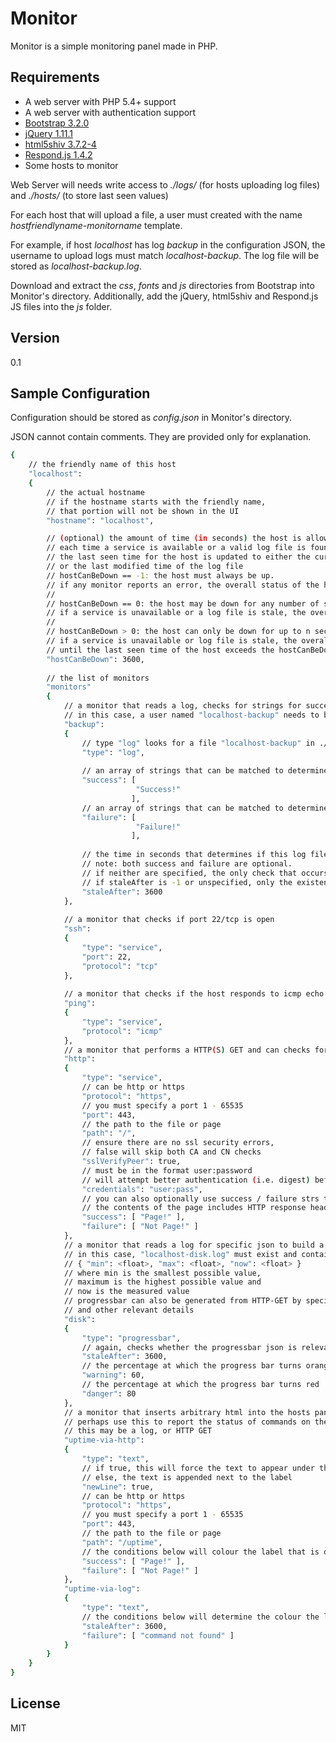 Monitor
=======

Monitor is a simple monitoring panel made in PHP.

Requirements
------------

- A web server with PHP 5.4+ support
- A web server with authentication support
- [Bootstrap 3.2.0]
- [jQuery 1.11.1]
- [html5shiv 3.7.2-4]
- [Respond.js 1.4.2]
- Some hosts to monitor

Web Server will needs write access to *./logs/* (for hosts uploading log files) and *./hosts/* (to store last seen values)

For each host that will upload a file, a user must created with the name *hostfriendlyname-monitorname* template. 

For example, if host *localhost* has log *backup* in the configuration JSON, the username to upload logs must match *localhost-backup*. The log file will be stored as *localhost-backup.log*.

Download and extract the *css*, *fonts* and *js* directories from Bootstrap into Monitor's directory. Additionally, add the jQuery, html5shiv and Respond.js JS files into the *js* folder.

Version
-------
0.1

Sample Configuration
--------------------
Configuration should be stored as *config.json* in Monitor's directory.

JSON cannot contain comments. They are provided only for explanation.

```sh
{
    // the friendly name of this host
    "localhost":                   
    {
        // the actual hostname
        // if the hostname starts with the friendly name,
        // that portion will not be shown in the UI
        "hostname": "localhost",  

        // (optional) the amount of time (in seconds) the host is allowed to disappear
        // each time a service is available or a valid log file is found,
        // the last seen time for the host is updated to either the current time,
        // or the last modified time of the log file
        // hostCanBeDown == -1: the host must always be up. 
        // if any monitor reports an error, the overall status of the host stays the same.
        // 
        // hostCanBeDown == 0: the host may be down for any number of seconds.
        // if a service is unavailable or a log file is stale, the overall status of the host will report OK
        //
        // hostCanBeDown > 0: the host can only be down for up to n seconds.
        // if a service is unavailable or log file is stale, the overall status of the host will report OK,
        // until the last seen time of the host exceeds the hostCanBeDown value.
        "hostCanBeDown": 3600,
        
        // the list of monitors
        "monitors"                 
        {
            // a monitor that reads a log, checks for strings for success / failure
            // in this case, a user named "localhost-backup" needs to be created to upload log files
            "backup":              
            {
                // type "log" looks for a file "localhost-backup" in ./logs
                "type": "log",     
                
                // an array of strings that can be matched to determine if the log was successful (can be empty)
                "success": [       
                            "Success!" 
                           ],
                // an array of strings that can be matched to determined if the log failed (can be empty)
                "failure": [       
                            "Failure!" 
                           ],
                           
                // the time in seconds that determines if this log file is no longer relevant (last modified comparison)
                // note: both success and failure are optional. 
                // if neither are specified, the only check that occurs is staleAfter
                // if staleAfter is -1 or unspecified, only the existence of "localhost-backup.log" is checked               
                "staleAfter": 3600
            },
            
            // a monitor that checks if port 22/tcp is open
            "ssh":                 
            {
                "type": "service",
                "port": 22,       
                "protocol": "tcp"
            },
            
            // a monitor that checks if the host responds to icmp echo
            "ping":                 
            {
                "type": "service",      
                "protocol": "icmp"
            },
            // a monitor that performs a HTTP(S) GET and can checks for strings
            "http":
            {
                "type": "service",      
                // can be http or https
                "protocol": "https",
                // you must specify a port 1 - 65535
                "port": 443,             
                // the path to the file or page
                "path": "/",             
                // ensure there are no ssl security errors, 
                // false will skip both CA and CN checks
                "sslVerifyPeer": true,   
                // must be in the format user:password 
                // will attempt better authentication (i.e. digest) before other options (i.e. basic)
                "credentials": "user:pass",
                // you can also optionally use success / failure strs to check the contents of the page  
                // the contents of the page includes HTTP response headers
                "success": [ "Page!" ],
                "failure": [ "Not Page!" ]
            },
            // a monitor that reads a log for specific json to build a progressbar
            // in this case, "localhost-disk.log" must exist and contain JSON in the following format:
            // { "min": <float>, "max": <float>, "now": <float> }
            // where min is the smallest possible value, 
            // maximum is the highest possible value and 
            // now is the measured value
            // progressbar can also be generated from HTTP-GET by specifying "protocol": "http" / "https"
            // and other relevant details
            "disk":                 
            {
                "type": "progressbar",
                // again, checks whether the progressbar json is relevant
                "staleAfter": 3600,
                // the percentage at which the progress bar turns orange
                "warning": 60,
                // the percentage at which the progress bar turns red
                "danger": 80
            },
            // a monitor that inserts arbitrary html into the hosts panel
            // perhaps use this to report the status of commands on the machine
            // this may be a log, or HTTP GET
            "uptime-via-http":
            {
                "type": "text",
                // if true, this will force the text to appear under the label
                // else, the text is appended next to the label
                "newLine": true, 
                // can be http or https
                "protocol": "https",
                // you must specify a port 1 - 65535
                "port": 443,             
                // the path to the file or page
                "path": "/uptime",             
                // the conditions below will colour the label that is directly above the text
                "success": [ "Page!" ],
                "failure": [ "Not Page!" ]
            },
            "uptime-via-log":
            {
                "type": "text",
                // the conditions below will determine the colour the label that is directly above the text
                "staleAfter": 3600,
                "failure": [ "command not found" ]
            }
        }
    }
}
```

License
-------

MIT

[Bootstrap 3.2.0]:https://github.com/twbs/bootstrap/releases/download/v3.2.0/bootstrap-3.2.0-dist.zip
[jQuery 1.11.1]:http://code.jquery.com/jquery-1.11.1.min.js
[html5shiv 3.7.2-4]:https://github.com/aFarkas/html5shiv/zipball/master
[Respond.js 1.4.2]:https://github.com/scottjehl/Respond/archive/1.4.2.zip

